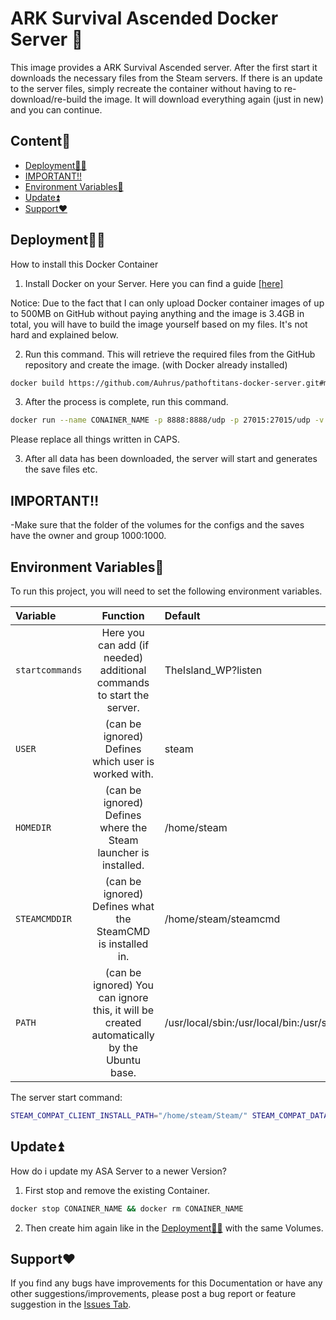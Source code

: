 # ARK Survival Ascended Docker Server 🦕

This image provides a ARK Survival Ascended server. After the first start it downloads the necessary files from the Steam servers. If there is an update to the server files, simply recreate the container without having to re-download/re-build the image. It will download everything again (just in new) and you can continue.
## Content🧾

* [Deployment👩‍💻](https://github.com/Auhrus/Dockerized-ARKSurvivalAscended-Server?tab=readme-ov-file#deployment)
* [IMPORTANT‼️](https://github.com/Auhrus/Dockerized-ARKSurvivalAscended-Server?tab=readme-ov-file#important%EF%B8%8F)
* [Environment Variables🔢](https://github.com/Auhrus/Dockerized-ARKSurvivalAscended-Server?tab=readme-ov-file#environment-variables)
* [Update⏫](https://github.com/Auhrus/Dockerized-ARKSurvivalAscended-Server?tab=readme-ov-file#update)
* [Support❤️](https://github.com/Auhrus/Dockerized-ARKSurvivalAscended-Server?tab=readme-ov-file#support%EF%B8%8F)

## Deployment👩‍💻

How to install this Docker Container

1. Install Docker on your Server. Here you can find a guide [[here]](https://duckduckgo.com/?t=ffab&q=How+to+install+Docker+on+Ubuntu)

Notice: Due to the fact that I can only upload Docker container images of up to 500MB on GitHub without paying anything and the image is 3.4GB in total, you will have to build the image yourself based on my files. It's not hard and explained below.

2. Run this command. This will retrieve the required files from the GitHub repository and create the image. (with Docker already installed)
```bash
docker build https://github.com/Auhrus/pathoftitans-docker-server.git#main -t ghcr.io/auhrus/ark-ascended-server:latest
```
3. After the process is complete, run this command.
```bash
docker run --name CONAINER_NAME -p 8888:8888/udp -p 27015:27015/udp -v VOLUME_NAME:/home/steam/Steam/steamapps/common/ARK Survival Ascended Dedicated Server/ShooterGame/Saved ghcr.io/auhrus/ark-ascended-server:latest
```
Please replace all things written in CAPS.

3. After all data has been downloaded, the server will start and generates the save files etc.


## IMPORTANT‼️
-Make sure that the folder of the volumes for the configs and the saves have the owner and group 1000:1000.


## Environment Variables🔢

To run this project, you will need to set the following environment variables.

| Variable      | Function      | Default |
|:------------- |:-------------:|:-------------|
| `startcommands`       |Here you can add (if needed) additional commands to start the server.|TheIsland_WP?listen|
| `USER`       |(can be ignored) Defines which user is worked with.|steam|
| `HOMEDIR`       |(can be ignored) Defines where the Steam launcher is installed.|/home/steam|
| `STEAMCMDDIR`       |(can be ignored) Defines what the SteamCMD is installed in.|/home/steam/steamcmd|
| `PATH`       |(can be ignored) You can ignore this, it will be created automatically by the Ubuntu base.|/usr/local/sbin:/usr/local/bin:/usr/sbin:/usr/bin:/sbin:/bin|

The server start command:
```bash
STEAM_COMPAT_CLIENT_INSTALL_PATH="/home/steam/Steam/" STEAM_COMPAT_DATA_PATH="/home/steam/Steam/steamapps/compatdata/2430930" "/home/steam/Steam/compatibilitytools.d/GE-Proton8-21/proton" run "/home/steam/Steam/steamapps/common/ARK Survival Ascended Dedicated Server\ShooterGame\Binaries\Win64\ArkAscendedServer.exe" $startcommands
```


## Update⏫

How do i update my ASA Server to a newer Version?

1. First stop and remove the existing Container.
```bash
docker stop CONAINER_NAME && docker rm CONAINER_NAME
```
2. Then create him again like in the [Deployment👩‍💻](https://github.com/Auhrus/Dockerized-ARKSurvivalAscended-Server?tab=readme-ov-file#deployment) with the same Volumes.

## Support❤️

If you find any bugs have improvements for this Documentation or have any other suggestions/improvements, please post a bug report or feature suggestion in the 
[Issues Tab](https://github.com/Auhrus/Dockerized-ARKSurvivalAscended-Server/issues).
